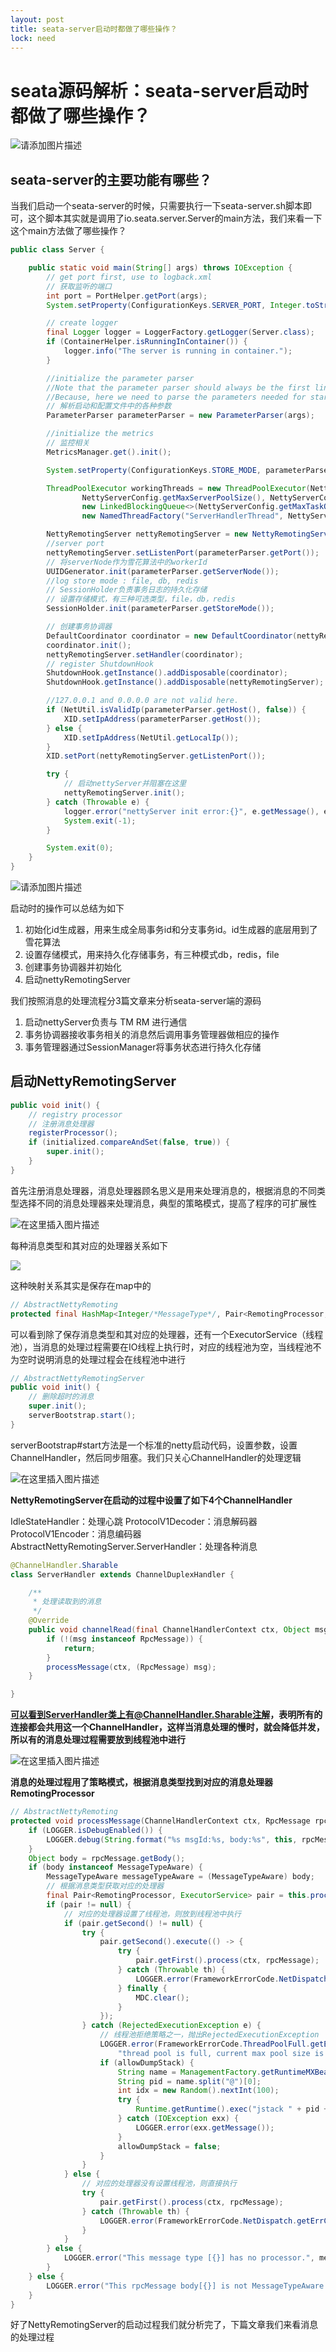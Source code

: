 ```yaml
---
layout: post
title: seata-server启动时都做了哪些操作？
lock: need
---
```


# seata源码解析：seata-server启动时都做了哪些操作？

![请添加图片描述](https://img-blog.csdnimg.cn/e648e58934dd468fb994ec0bfac9c0f4.jpg?)
## seata-server的主要功能有哪些？
当我们启动一个seata-server的时候，只需要执行一下seata-server.sh脚本即可，这个脚本其实就是调用了io.seata.server.Server的main方法，我们来看一下这个main方法做了哪些操作？


```java
public class Server {

    public static void main(String[] args) throws IOException {
        // get port first, use to logback.xml
        // 获取监听的端口
        int port = PortHelper.getPort(args);
        System.setProperty(ConfigurationKeys.SERVER_PORT, Integer.toString(port));

        // create logger
        final Logger logger = LoggerFactory.getLogger(Server.class);
        if (ContainerHelper.isRunningInContainer()) {
            logger.info("The server is running in container.");
        }

        //initialize the parameter parser
        //Note that the parameter parser should always be the first line to execute.
        //Because, here we need to parse the parameters needed for startup.
        // 解析启动和配置文件中的各种参数
        ParameterParser parameterParser = new ParameterParser(args);

        //initialize the metrics
        // 监控相关
        MetricsManager.get().init();

        System.setProperty(ConfigurationKeys.STORE_MODE, parameterParser.getStoreMode());

        ThreadPoolExecutor workingThreads = new ThreadPoolExecutor(NettyServerConfig.getMinServerPoolSize(),
                NettyServerConfig.getMaxServerPoolSize(), NettyServerConfig.getKeepAliveTime(), TimeUnit.SECONDS,
                new LinkedBlockingQueue<>(NettyServerConfig.getMaxTaskQueueSize()),
                new NamedThreadFactory("ServerHandlerThread", NettyServerConfig.getMaxServerPoolSize()), new ThreadPoolExecutor.CallerRunsPolicy());

        NettyRemotingServer nettyRemotingServer = new NettyRemotingServer(workingThreads);
        //server port
        nettyRemotingServer.setListenPort(parameterParser.getPort());
        // 将serverNode作为雪花算法中的workerId
        UUIDGenerator.init(parameterParser.getServerNode());
        //log store mode : file, db, redis
        // SessionHolder负责事务日志的持久化存储
        // 设置存储模式，有三种可选类型，file，db，redis
        SessionHolder.init(parameterParser.getStoreMode());

        // 创建事务协调器
        DefaultCoordinator coordinator = new DefaultCoordinator(nettyRemotingServer);
        coordinator.init();
        nettyRemotingServer.setHandler(coordinator);
        // register ShutdownHook
        ShutdownHook.getInstance().addDisposable(coordinator);
        ShutdownHook.getInstance().addDisposable(nettyRemotingServer);

        //127.0.0.1 and 0.0.0.0 are not valid here.
        if (NetUtil.isValidIp(parameterParser.getHost(), false)) {
            XID.setIpAddress(parameterParser.getHost());
        } else {
            XID.setIpAddress(NetUtil.getLocalIp());
        }
        XID.setPort(nettyRemotingServer.getListenPort());

        try {
            // 启动nettyServer并阻塞在这里
            nettyRemotingServer.init();
        } catch (Throwable e) {
            logger.error("nettyServer init error:{}", e.getMessage(), e);
            System.exit(-1);
        }

        System.exit(0);
    }
}
```
![请添加图片描述](https://img-blog.csdnimg.cn/6033628d4b874352a71869c775a6fc34.png?)

启动时的操作可以总结为如下
1. 初始化id生成器，用来生成全局事务id和分支事务id。id生成器的底层用到了雪花算法
2. 设置存储模式，用来持久化存储事务，有三种模式db，redis，file
3. 创建事务协调器并初始化
4. 启动nettyRemotingServer

我们按照消息的处理流程分3篇文章来分析seata-server端的源码
1. 启动nettyServer负责与 TM RM 进行通信
2. 事务协调器接收事务相关的消息然后调用事务管理器做相应的操作
3. 事务管理器通过SessionManager将事务状态进行持久化存储

## 启动NettyRemotingServer

```java
public void init() {
    // registry processor
    // 注册消息处理器
    registerProcessor();
    if (initialized.compareAndSet(false, true)) {
        super.init();
    }
}
```
首先注册消息处理器，消息处理器顾名思义是用来处理消息的，根据消息的不同类型选择不同的消息处理器来处理消息，典型的策略模式，提高了程序的可扩展性

![在这里插入图片描述](https://img-blog.csdnimg.cn/ba79192861d749b8be53708b20d50f7e.png?)

每种消息类型和其对应的处理器关系如下

![](https://img-blog.csdnimg.cn/825c15bec70e41448c67d8e854cc6dcd.png?)

这种映射关系其实是保存在map中的

```java
// AbstractNettyRemoting
protected final HashMap<Integer/*MessageType*/, Pair<RemotingProcessor, ExecutorService>> processorTable = new HashMap<>(32);
```
可以看到除了保存消息类型和其对应的处理器，还有一个ExecutorService（线程池），当消息的处理过程需要在IO线程上执行时，对应的线程池为空，当线程池不为空时说明消息的处理过程会在线程池中进行

```java
// AbstractNettyRemotingServer
public void init() {
	// 删除超时的消息
    super.init();
    serverBootstrap.start();
}
```
serverBootstrap#start方法是一个标准的netty启动代码，设置参数，设置ChannelHandler，然后同步阻塞。我们只关心ChannelHandler的处理逻辑

![在这里插入图片描述](https://img-blog.csdnimg.cn/edb199766f044c4ab7806b2cce4655fb.png?)

**NettyRemotingServer在启动的过程中设置了如下4个ChannelHandler**

IdleStateHandler：处理心跳
ProtocolV1Decoder：消息解码器
ProtocolV1Encoder：消息编码器
AbstractNettyRemotingServer.ServerHandler：处理各种消息

```java
@ChannelHandler.Sharable
class ServerHandler extends ChannelDuplexHandler {

    /**
     * 处理读取到的消息
     */
    @Override
    public void channelRead(final ChannelHandlerContext ctx, Object msg) throws Exception {
        if (!(msg instanceof RpcMessage)) {
            return;
        }
        processMessage(ctx, (RpcMessage) msg);
    }

}
```
**可以看到ServerHandler类上有@ChannelHandler.Sharable注解，表明所有的连接都会共用这一个ChannelHandler，这样当消息处理的慢时，就会降低并发，所以有的消息处理过程需要放到线程池中进行**

![在这里插入图片描述](https://img-blog.csdnimg.cn/8caa5018d1464e829a068fa0d182f60b.png?)

**消息的处理过程用了策略模式，根据消息类型找到对应的消息处理器RemotingProcessor**
```java
// AbstractNettyRemoting
protected void processMessage(ChannelHandlerContext ctx, RpcMessage rpcMessage) throws Exception {
    if (LOGGER.isDebugEnabled()) {
        LOGGER.debug(String.format("%s msgId:%s, body:%s", this, rpcMessage.getId(), rpcMessage.getBody()));
    }
    Object body = rpcMessage.getBody();
    if (body instanceof MessageTypeAware) {
        MessageTypeAware messageTypeAware = (MessageTypeAware) body;
        // 根据消息类型获取对应的处理器
        final Pair<RemotingProcessor, ExecutorService> pair = this.processorTable.get((int) messageTypeAware.getTypeCode());
        if (pair != null) {
            // 对应的处理器设置了线程池，则放到线程池中执行
            if (pair.getSecond() != null) {
                try {
                    pair.getSecond().execute(() -> {
                        try {
                            pair.getFirst().process(ctx, rpcMessage);
                        } catch (Throwable th) {
                            LOGGER.error(FrameworkErrorCode.NetDispatch.getErrCode(), th.getMessage(), th);
                        } finally {
                            MDC.clear();
                        }
                    });
                } catch (RejectedExecutionException e) {
                    // 线程池拒绝策略之一，抛出RejectedExecutionException
                    LOGGER.error(FrameworkErrorCode.ThreadPoolFull.getErrCode(),
                        "thread pool is full, current max pool size is " + messageExecutor.getActiveCount());
                    if (allowDumpStack) {
                        String name = ManagementFactory.getRuntimeMXBean().getName();
                        String pid = name.split("@")[0];
                        int idx = new Random().nextInt(100);
                        try {
                            Runtime.getRuntime().exec("jstack " + pid + " >d:/" + idx + ".log");
                        } catch (IOException exx) {
                            LOGGER.error(exx.getMessage());
                        }
                        allowDumpStack = false;
                    }
                }
            } else {
                // 对应的处理器没有设置线程池，则直接执行
                try {
                    pair.getFirst().process(ctx, rpcMessage);
                } catch (Throwable th) {
                    LOGGER.error(FrameworkErrorCode.NetDispatch.getErrCode(), th.getMessage(), th);
                }
            }
        } else {
            LOGGER.error("This message type [{}] has no processor.", messageTypeAware.getTypeCode());
        }
    } else {
        LOGGER.error("This rpcMessage body[{}] is not MessageTypeAware type.", body);
    }
}
```
好了NettyRemotingServer的启动过程我们就分析完了，下篇文章我们来看消息的处理过程